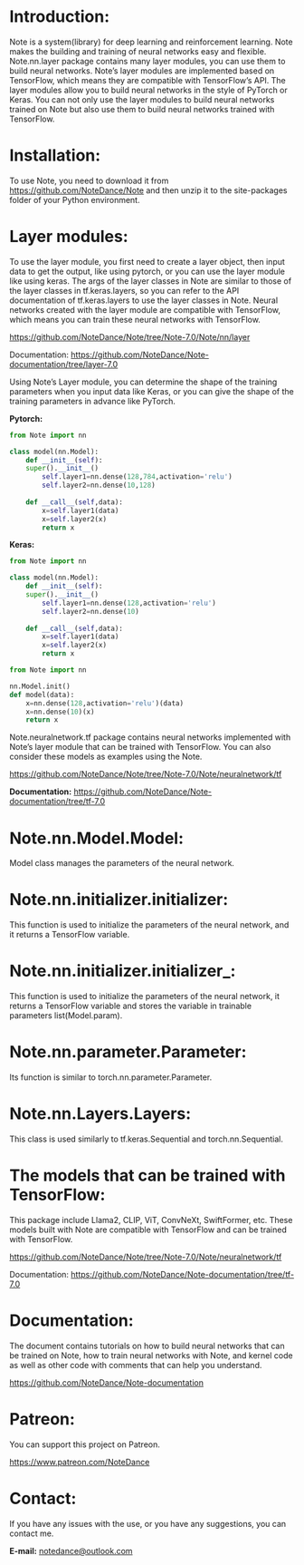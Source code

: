 # Introduction:
Note is a system(library) for deep learning and reinforcement learning. Note makes the building and training of neural networks easy and flexible. Note.nn.layer package contains many layer modules, you can use them to build neural networks. Note’s layer modules are implemented based on TensorFlow, which means they are compatible with TensorFlow’s API. The layer modules allow you to build neural networks in the style of PyTorch or Keras. You can not only use the layer modules to build neural networks trained on Note but also use them to build neural networks trained with TensorFlow.


# Installation:
To use Note, you need to download it from https://github.com/NoteDance/Note and then unzip it to the site-packages folder of your Python environment.


# Layer modules:
To use the layer module, you first need to create a layer object, then input data to get the output, like using pytorch, or you can use the layer module like using keras. The args of the layer classes in Note are similar to those of the layer classes in tf.keras.layers, so you can refer to the API documentation of tf.keras.layers to use the layer classes in Note. Neural networks created with the layer module are compatible with TensorFlow, which means you can train these neural networks with TensorFlow.

https://github.com/NoteDance/Note/tree/Note-7.0/Note/nn/layer

Documentation: https://github.com/NoteDance/Note-documentation/tree/layer-7.0

Using Note’s Layer module, you can determine the shape of the training parameters when you input data like Keras, or you can give the shape of the training parameters in advance like PyTorch.

**Pytorch:**
```python
from Note import nn

class model(nn.Model):
    def __init__(self):
	super().__init__()
        self.layer1=nn.dense(128,784,activation='relu')
        self.layer2=nn.dense(10,128)
    
    def __call__(self,data):
        x=self.layer1(data)
        x=self.layer2(x)
        return x
```
**Keras:**
```python
from Note import nn

class model(nn.Model):
    def __init__(self):
	super().__init__()
        self.layer1=nn.dense(128,activation='relu')
        self.layer2=nn.dense(10)
    
    def __call__(self,data):
        x=self.layer1(data)
        x=self.layer2(x)
        return x
```
```python
from Note import nn

nn.Model.init()
def model(data):
    x=nn.dense(128,activation='relu')(data)
    x=nn.dense(10)(x)
    return x
```
Note.neuralnetwork.tf package contains neural networks implemented with Note’s layer module that can be trained with TensorFlow. You can also consider these models as examples using the Note.

https://github.com/NoteDance/Note/tree/Note-7.0/Note/neuralnetwork/tf

**Documentation:** https://github.com/NoteDance/Note-documentation/tree/tf-7.0


# Note.nn.Model.Model:
Model class manages the parameters of the neural network.


# Note.nn.initializer.initializer:
This function is used to initialize the parameters of the neural network, and it returns a TensorFlow variable.


# Note.nn.initializer.initializer_:
This function is used to initialize the parameters of the neural network, it returns a TensorFlow variable and stores the variable in trainable parameters list(Model.param).


# Note.nn.parameter.Parameter:
Its function is similar to torch.nn.parameter.Parameter.


# Note.nn.Layers.Layers:
This class is used similarly to tf.keras.Sequential and torch.nn.Sequential.


# The models that can be trained with TensorFlow:
This package include Llama2, CLIP, ViT, ConvNeXt, SwiftFormer, etc. These models built with Note are compatible with TensorFlow and can be trained with TensorFlow.

https://github.com/NoteDance/Note/tree/Note-7.0/Note/neuralnetwork/tf

Documentation: https://github.com/NoteDance/Note-documentation/tree/tf-7.0


# Documentation:
The document contains tutorials on how to build neural networks that can be trained on Note, how to train neural networks with Note, and kernel code as well as other code with comments that can help you understand.

https://github.com/NoteDance/Note-documentation


# Patreon:
You can support this project on Patreon.

https://www.patreon.com/NoteDance


# Contact:
If you have any issues with the use, or you have any suggestions, you can contact me.

**E-mail:** notedance@outlook.com
